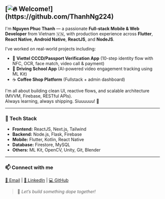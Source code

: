 ## [![🔥 Welcome!](https://readme-typing-svg.herokuapp.com?font=Fira+Code&size=35&duration=2000&pause=1000&color=FF5733&center=true&vCenter=true&width=800&lines=Hey+there!+👋;I'm+Thanh,+a+Dev+from+Vietnam!+🚀;Mobile+%26+Web+Builder;Flutter+%7C+React+%7C+Firebase+%7C+More...;Let's+ship+cool+stuff!)](https://github.com/ThanhNg224)

I'm **Nguyen Phuc Thanh** — a passionate **Full-stack Mobile & Web Developer** from Vietnam 🇻🇳, with production experience across **Flutter**, **React Native**, **Android Native**, **ReactJS**, and **NodeJS**.

I've worked on real-world projects including:
- 🔐 **Viettel CCCD/Passport Verification App** (10-step identity flow with NFC, OCR, face match, video call & payment)
- 🚗 **Driving School App** (AI-powered video engagement tracking using ML Kit)
- ☕ **Coffee Shop Platform** (Fullstack + admin dashboard)

I'm all about building clean UI, reactive flows, and scalable architecture (MVVM, Firebase, RESTful APIs).  
Always learning, always shipping. Siuuuuuu! 🦾

---

### 🔧 Tech Stack

- **Frontend:** ReactJS, Next.js, Tailwind  
- **Backend:** Node.js, Flask, Firebase  
- **Mobile:** Flutter, Kotlin, React Native  
- **Database:** Firestore, MySQL  
- **Others:** ML Kit, OpenCV, Unity, Git, Blender

---

### 📫 Connect with me

[📧 Email](mailto:thanhng224@gmail.com) | [💼 LinkedIn](https://www.linkedin.com/in/your-profile) | [💻 GitHub](https://github.com/ThanhNg224)

> 🚀 *Let’s build something dope together!*
